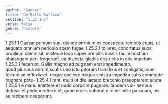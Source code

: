```yaml
---
author: "Caesar"
title: "De Bello Gallico"
section: "1.25.1–5"
verse: false
genre: "history"
---
```


1.25.1.1
  Caesar primum suo, deinde omnium ex conspectu
remotis equis, ut aequato omnium periculo spem fugae
1.25.2.1
tolleret, cohortatus suos proelium commisit. milites e
loco superiore pilis missis facile hostium phalangem per-
fregerunt. ea disiecta gladiis destrictis in eos impetum
1.25.3.1
fecerunt. Gallis magno ad pugnam erat impedimento,  
quod pluribus eorum scutis uno ictu pilorum transfixis
et conligatis, cum ferrum se inflexisset, neque evellere
neque sinistra impedita satis commode pugnare pote-
1.25.4.1
rant, multi ut diu iactato bracchio praeoptarent scuta
1.25.5.1
e manu emittere et nudo corpore pugnare. tandem vul-
neribus defessi et pedem referre et, quod mons suberat
circiter mille passuum, eo se recipere coeperunt.